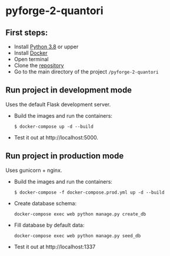 # pyforge-2-quantori

## First steps:

- Install [Python 3.8](https://www.python.org/downloads/) or upper
- Install [Docker](https://www.docker.com/)
- Open terminal
- Clone the [repository](https://github.com/kuzaster/pyforge-2-quantori.git)
- Go to the main directory of the project `/pyforge-2-quantori`

## Run project in development mode

Uses the default Flask development server.

- Build the images and run the containers:

    `$ docker-compose up -d --build`

- Test it out at http://localhost:5000. 

## Run project in production mode

Uses gunicorn + nginx.

- Build the images and run the containers:

  `$ docker-compose -f docker-compose.prod.yml up -d --build`

- Create database schema: 

  `docker-compose exec web python manage.py create_db`
- Fill database by default data: 
  
  `docker-compose exec web python manage.py seed_db`

- Test it out at http://localhost:1337